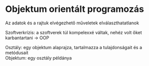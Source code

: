 # Objektum orientált programozás
Az adatok és a rajtuk elvégezhető műveletek elválaszthatatlanok

Szoftverkrízis: a szoftverek túl kompelexxé váltak, nehéz volt őket karbantartani -> OOP

Osztály: egy objektum alaprajza, tartalmazza a tulajdonságait és a metódusait  
Objektum: egy osztály példánya